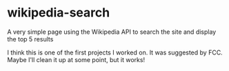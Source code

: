 # wikipedia-search
A very simple page using the Wikipedia API to search the site and display the top 5 results

I think this is one of the first projects I worked on. It was suggested by FCC. Maybe I'll clean it up at some point, but it works!
